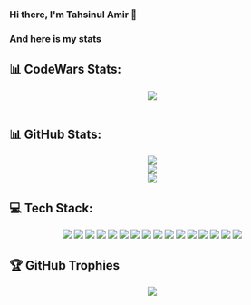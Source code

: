 ### Hi there, I'm Tahsinul Amir 👋

### And here is my stats
## 📊 CodeWars Stats:
<p align="center"><img src="https://www.codewars.com/users/Gaprass7/badges/large"/><br /><br />

## 📊 GitHub Stats:
<p align="center"><img src=https://github-readme-stats.vercel.app/api?username=Gaprass7&theme=react&hide_border=false&include_all_commits=false&count_private=false /> <br />
<img src= https://github-readme-streak-stats.herokuapp.com/?user=Gaprass7&theme=react&hide_border=false /> <br />
<img src= https://github-readme-stats.vercel.app/api/top-langs/?username=Gaprass7&theme=react&hide_border=false&include_all_commits=false&count_private=false&layout=compact /> <br />
  </p>

## 💻 Tech Stack: 
<p align="center"> <img src= https://img.shields.io/badge/dart-%230175C2.svg?style=for-the-badge&logo=dart&logoColor=white />
  <img src= https://img.shields.io/badge/Flutter-%2302569B.svg?style=for-the-badge&logo=Flutter&logoColor=white />
  <img src= https://img.shields.io/badge/node.js-6DA55F?style=for-the-badge&logo=node.js&logoColor=white />
  <img src= https://img.shields.io/badge/react-%2320232a.svg?style=for-the-badge&logo=react&logoColor=%2361DAFB />
  <img src= https://img.shields.io/badge/javascript-%23323330.svg?style=for-the-badge&logo=javascript&logoColor=%23F7DF1E />
  <img src= https://img.shields.io/badge/css3-%231572B6.svg?style=for-the-badge&logo=css3&logoColor=white />
  <img src= https://img.shields.io/badge/netlify-%23000000.svg?style=for-the-badge&logo=netlify&logoColor=#00C7B7 /> 
  <img src= https://img.shields.io/badge/firebase-%23039BE5.svg?style=for-the-badge&logo=firebase /> 
  <img src= https://img.shields.io/badge/bootstrap-%23563D7C.svg?style=for-the-badge&logo=bootstrap&logoColor=white />
  <img src= https://img.shields.io/badge/chakra-%234ED1C5.svg?style=for-the-badge&logo=chakraui&logoColor=white />
  <img src= https://img.shields.io/badge/CodeIgniter-%23EF4223.svg?style=for-the-badge&logo=codeIgniter&logoColor=white />
  <img src= https://img.shields.io/badge/tailwindcss-%2338B2AC.svg?style=for-the-badge&logo=tailwind-css&logoColor=white />
  <img src= https://img.shields.io/badge/Adobe%20After%20Effects-9999FF.svg?style=for-the-badge&logo=Adobe%20After%20Effects&logoColor=white />
  <img src= https://img.shields.io/badge/adobephotoshop-%2331A8FF.svg?style=for-the-badge&logo=adobephotoshop&logoColor=white) />
  <img src= https://img.shields.io/badge/Adobe%20Premiere%20Pro-9999FF.svg?style=for-the-badge&logo=Adobe%20Premiere%20Pro&logoColor=white />
  <img src=https://img.shields.io/badge/Adobe%20XD-470137?style=for-the-badge&logo=Adobe%20XD&logoColor=#FF61F6 />
  </p>

## 🏆 GitHub Trophies
<p align="center"> <img src= https://github-profile-trophy.vercel.app/?username=Gaprass7&theme=discord&no-frame=false&no-bg=true&margin-w=4 /> </p>

<!-- Proudly created with GPRM ( https://gprm.itsvg.in ) -->
<!--
**Gaprass7/Gaprass7** is a ✨ _special_ ✨ repository because its `README.md` (this file) appears on your GitHub profile.

Here are some ideas to get you started:

- 🔭 I’m currently working on ...
- 🌱 I’m currently learning ...
- 👯 I’m looking to collaborate on ...
- 🤔 I’m looking for help with ...
- 💬 Ask me about ...
- 📫 How to reach me: ...
- 😄 Pronouns: ...
- ⚡ Fun fact: ...
-->
